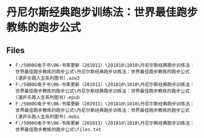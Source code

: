 # 丹尼尔斯经典跑步训练法：世界最佳跑步教练的跑步公式

## Files

- `F:/5000G电子书\06-书库更新（201911）\201810\1010\丹尼尔斯经典跑步训练法：世界最佳跑步教练的跑步公式\丹尼尔斯经典跑步训练法：世界最佳跑步教练的跑步公式 (湛庐乐跑人生系列图书).azw3`
- `F:/5000G电子书\06-书库更新（201911）\201810\1010\丹尼尔斯经典跑步训练法：世界最佳跑步教练的跑步公式\丹尼尔斯经典跑步训练法：世界最佳跑步教练的跑步公式 (湛庐乐跑人生系列图书).epub`
- `F:/5000G电子书\06-书库更新（201911）\201810\1010\丹尼尔斯经典跑步训练法：世界最佳跑步教练的跑步公式\丹尼尔斯经典跑步训练法：世界最佳跑步教练的跑步公式 (湛庐乐跑人生系列图书).mobi`
- `F:/5000G电子书\06-书库更新（201911）\201810\1010\丹尼尔斯经典跑步训练法：世界最佳跑步教练的跑步公式\files.txt`

